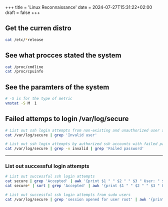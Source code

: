 +++
title = 'Linux Reconnaissance'
date = 2024-07-27T15:31:22+02:00
draft = false
+++

## Get the curren distro 

```bash
cat /etc/*release
```


## See what  procces stated the system 
```bash 
cat /proc/cmdline
cat /proc/cpuinfo
```

## See the paramters of the system
```bash 
# -S is for the type of metric
vmstat -S M  1
```

## Failed attemps to login  /var/log/secure

```bash
# List out ssh login attempts from non-existing and unauthorized user accounts
cat /var/log/secure | grep 'Invalid user'
```

```bash
# List out ssh login attempts by authorized ssh accounts with failed password
cat /var/log/secure | grep -v invalid | grep 'Failed password'
```

---
### List out successful login attempts
 ```bash
# List out successful ssh login attempts
cat secure | grep 'Accepted' | awk '{print $1 " " $2 " " $3 " User: " $9 " " }'
cat secure* | sort | grep 'Accepted' | awk '{print $1 " " $2 " " $3 " User: " $9 " IP:" $11 }'
```
```bash 
# List out successful ssh login attempts from sudo users
cat /var/log/secure | grep 'session opened for user root' | awk '{print $1 " " $2 " " $3 " Sudo User: " $13 " " }'
```
